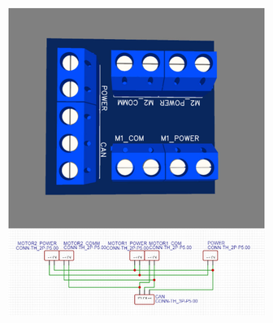 ![3d model](https://github.com/Iurii-Podkorytov/intro_to_prototyping/blob/main/pcb/imgs/3d.jpg)
![schematic](https://github.com/Iurii-Podkorytov/intro_to_prototyping/blob/main/pcb/imgs/schematic.jpg)
